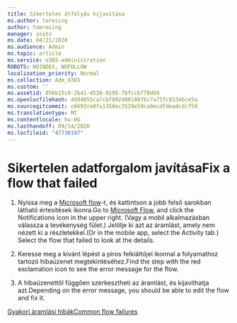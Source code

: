 ```yaml
---
title: Sikertelen átfolyás kijavítása
ms.author: toresing
author: tomresing
manager: scotv
ms.date: 04/21/2020
ms.audience: Admin
ms.topic: article
ms.service: o365-administration
ROBOTS: NOINDEX, NOFOLLOW
localization_priority: Normal
ms.collection: Adm_O365
ms.custom: ''
ms.assetid: 856b15c9-2b41-4528-8195-7bfccbf78d69
ms.openlocfilehash: 4d94055ca7cbf892d0818076c7a75fc033ebce5a
ms.sourcegitcommit: c6692ce0fa1358ec3529e59ca0ecdfdea4cdc759
ms.translationtype: MT
ms.contentlocale: hu-HU
ms.lasthandoff: 09/14/2020
ms.locfileid: "47730197"
---
```

# <a name="fix-a-flow-that-failed"></a><span data-ttu-id="67355-102">Sikertelen adatforgalom javítása</span><span class="sxs-lookup"><span data-stu-id="67355-102">Fix a flow that failed</span></span>

1. <span data-ttu-id="67355-103">Nyissa meg a [Microsoft flow](https://flow.microsoft.com/)-t, és kattintson a jobb felső sarokban látható értesítések ikonra.</span><span class="sxs-lookup"><span data-stu-id="67355-103">Go to [Microsoft Flow](https://flow.microsoft.com/), and click the Notifications icon in the upper right.</span></span> <span data-ttu-id="67355-104">(Vagy a mobil alkalmazásban válassza a tevékenység fület.) Jelölje ki azt az áramlást, amely nem nézett ki a részletekkel.</span><span class="sxs-lookup"><span data-stu-id="67355-104">(Or in the mobile app, select the Activity tab.) Select the flow that failed to look at the details.</span></span>
    
2. <span data-ttu-id="67355-105">Keresse meg a kívánt lépést a piros felkiáltójel ikonnal a folyamathoz tartozó hibaüzenet megtekintéséhez.</span><span class="sxs-lookup"><span data-stu-id="67355-105">Find the step with the red exclamation icon to see the error message for the flow.</span></span>
    
3. <span data-ttu-id="67355-106">A hibaüzenettől függően szerkesztheti az áramlást, és kijavíthatja azt.</span><span class="sxs-lookup"><span data-stu-id="67355-106">Depending on the error message, you should be able to edit the flow and fix it.</span></span> 
    
[<span data-ttu-id="67355-107">Gyakori áramlási hibák</span><span class="sxs-lookup"><span data-stu-id="67355-107">Common flow failures</span></span>](https://go.microsoft.com/fwlink/?linkid=872110)
  

